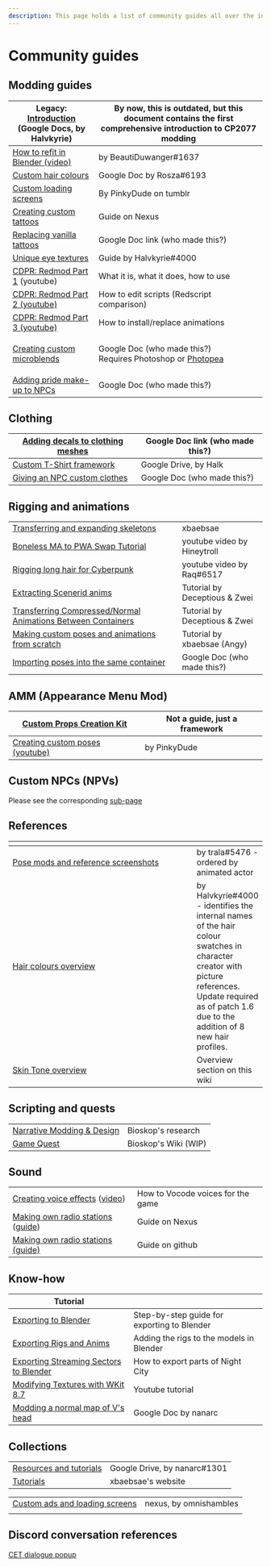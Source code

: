```yaml
---
description: This page holds a list of community guides all over the internet.
---
```


# Community guides

## Modding guides

| Legacy: [Introduction](https://docs.google.com/document/d/1pCd\_8ctcs\_ISczXkd29\_8NTJdX3PBjLvBbp3l6nMWXg/edit) (Google Docs, by **Halvkyrie**) | By now, this is outdated, but this document contains the first comprehensive introduction to CP2077 modding  |
| ----------------------------------------------------------------------------------------------------------------------------------------------- | ------------------------------------------------------------------------------------------------------------ |
| [How to refit in Blender (video)](https://youtu.be/Vo-KrnzHmQI)                                                                                 | by BeautiDuwanger#1637                                                                                       |
| [Custom hair colours](https://docs.google.com/document/d/1OYHJR1MvH0ambxWqTQTETkemY3Ko6Exknx2SaDz1Cd4/edit?usp=sharing)                         | Google Doc by Rosza#6193                                                                                     |
| [Custom loading screens](https://pinkydude.tumblr.com/post/651342448609656832/tutorial-custom-loading-screens-a-step-by-step)                   | By PinkyDude on tumblr                                                                                       |
| [Creating custom tattoos](https://www.nexusmods.com/cyberpunk2077/mods/1155/)                                                                   | Guide on Nexus                                                                                               |
| [Replacing vanilla tattoos](https://docs.google.com/document/d/18cTWSgzm0qlCnd0u4-FonRzS2hQXthgjNhjZil3wmAs/edit)                               | Google Doc link (who made this?)                                                                             |
| [Unique eye textures](https://docs.google.com/document/d/1Qm9X1RmEIOzeBR7zuFrkEp1Lj7kof8Ztq6VPyeHwseo/edit?usp=sharing)                         | Guide by Halvkyrie#4000                                                                                      |
|  [CDPR: Redmod Part 1](https://www.youtube.com/watch?v=Rcf65OvEJTo\&list=PL4dX1IHww9p3XvIEnKIP9q1eJXlIvYkd3\&index=1) (youtube)                 | What it is, what it does, how to use                                                                         |
| [CDPR: Redmod Part 2 (youtube)](https://www.youtube.com/watch?v=aq\_4U5N-CP4\&list=PL4dX1IHww9p3XvIEnKIP9q1eJXlIvYkd3\&index=2)                 | How to edit scripts (Redscript comparison)                                                                   |
| [CDPR: Redmod Part 3 (youtube)](https://www.youtube.com/watch?v=m5IL\_TRwTew\&list=PL4dX1IHww9p3XvIEnKIP9q1eJXlIvYkd3\&index=3)                 | How to install/replace animations                                                                            |
| [Creating custom microblends](https://docs.google.com/document/d/1oRjXHE08oDnaKwvgEOKxl0gZGkBADgSn2azCRwUeQLs/view)                             | <p>Google Doc (who made this?)<br>Requires Photoshop or <a href="https://www.photopea.com/">Photopea</a></p> |
| [Adding pride make-up to NPCs](https://docs.google.com/document/d/1P4x1447vbLYFb6r6HpTgrPvETMQ9wSeMfVz7\_04AGPU/edit)                           | Google Doc (who made this?)                                                                                  |

## Clothing

| [Adding decals to clothing meshes](https://docs.google.com/document/d/11P1Nt5VgDgpwGX0-uwYWjhvFxYmrlOHbEFrdQSRosk0/edit) | Google Doc link (who made this?) |
| ------------------------------------------------------------------------------------------------------------------------ | -------------------------------- |
| [Custom T-Shirt framework](https://drive.google.com/file/d/1qd1GG80ZEx2xCKLUGTXSCajGD7i94s7t/view)                       | Google Drive, by Halk            |
| [Giving an NPC custom clothes](http://localhost:5000/s/-McniwB8YOK2HnJ7SYg\_/help/troubleshooting)                       | Google Doc (who made this?)      |

## Rigging and animations

|                                                                                                                                                             |                               |
| ----------------------------------------------------------------------------------------------------------------------------------------------------------- | ----------------------------- |
| [Transferring and expanding skeletons](https://xbaebsae.jimdofree.com/tutorials/cp2077-transferring-and-expanding-skeletons-in-meshes/?preview\_sid=734631) | xbaebsae                      |
| [Boneless MA to PWA Swap Tutorial](https://youtu.be/4stpA8BuLrk)                                                                                            | youtube video by Hineytroll   |
| [Rigging long hair for Cyberpunk](https://www.youtube.com/watch?v=g09ViwsOEFQ\&t=219s)                                                                      | youtube video by Raq#6517     |
| [Extracting Scenerid anims](https://docs.google.com/document/d/1AU8PwIW23mdu6nDXD9Hj7GMN13HdyRX4sqvp9PSuHs8/edit#heading=h.v1449r1mjrx9)                    | Tutorial by Deceptious & Zwei |
| [Transferring Compressed/Normal Animations Between Containers](https://docs.google.com/document/d/196hSZvn0WZhkix8qUoArfBVNKcvKck56Rtf3ENemy\_o/edit)       | Tutorial by Deceptious & Zwei |
| [Making custom poses and animations from scratch](https://xbaebsae.jimdofree.com/cyberpunk-2077-tutorials/cp2077-custom-poses-and-animations/)              | Tutorial by xbaebsae (Angy)   |
| [Importing poses into the same container](https://docs.google.com/document/d/1e7NsVgWHH19mTNw60E3H3u7G3Rlw3dUVWzLUHGvBUwY/edit)                             | Google Doc (who made this?)   |

## AMM (Appearance Menu Mod)

| [Custom Props Creation Kit](https://www.nexusmods.com/cyberpunk2077/mods/5979) | Not a guide, just a framework |
| ------------------------------------------------------------------------------ | ----------------------------- |
| [Creating custom poses (youtube)](https://www.youtube.com/watch?v=oye4bxczKxU) | by PinkyDude                  |

## Custom NPCs (NPVs)

Please see the corresponding [sub-page](external-npvs-v-as-npc-custom-npcs.md)

## References

<table><thead><tr><th width="376"></th><th></th></tr></thead><tbody><tr><td><a href="https://docs.google.com/spreadsheets/d/1rYMbIRKFAFb0ajFk9oyE-3ic6MShWLep5HdqOa_CGIg/edit#gid=0">Pose mods and reference screenshots</a></td><td>by trala#5476 - ordered by animated actor</td></tr><tr><td><a href="https://docs.google.com/document/d/1c8Wx42HyWvGL2RSwngQ_82xoUrG_aTHvY7MUDPYGYns/edit">Hair colours overview</a></td><td>by Halvkyrie#4000 - identifies the internal names of the hair colour swatches in character creator with picture references. Update required as of patch 1.6 due to the addition of 8 new hair profiles.</td></tr><tr><td><a href="../../modding-know-how/references-lists-and-overviews/cheat-sheet-face-and-skin/">Skin Tone overview</a></td><td>Overview section on this wiki</td></tr></tbody></table>

## Scripting and quests

|                                                                                                                     |                      |
| ------------------------------------------------------------------------------------------------------------------- | -------------------- |
| [Narrative Modding & Design](https://bioskop.notion.site/CP2077-Narrative-Modding-b47f789f992248e08241da1a983912c5) | Bioskop's research   |
| [Game Quest ](https://cyberpunk-2077-quest-design.gitbook.io/cyberquest-2077-wiki/)                                 | Bioskop's Wiki (WIP) |

## Sound

|                                                                                                                                                                                             |                                   |
| ------------------------------------------------------------------------------------------------------------------------------------------------------------------------------------------- | --------------------------------- |
| [Creating voice effects](https://docs.google.com/document/d/1h\_far0MPnKtxnhuxUWLiQduqNw6dxgr2qSNB84dCkEQ/edit?usp=sharing) ([video](https://youtu.be/70cb4\_Sx7A0))                        | How to Vocode voices for the game |
| [Making own radio stations](https://www.nexusmods.com/cyberpunk2077/articles/206) ([guide](https://github.com/justarandomguyintheinternet/CP77\_radioExt#how-to-create-new-radio-stations)) | Guide on Nexus                    |
| [Making own radio stations (guide)](https://github.com/justarandomguyintheinternet/CP77\_radioExt#how-to-create-new-radio-stations)                                                         | Guide on github                   |

## Know-how

| Tutorial                                                                                                                                                       |                                             |
| -------------------------------------------------------------------------------------------------------------------------------------------------------------- | ------------------------------------------- |
| [Exporting to Blender](http://localhost:5000/s/-MP\_ozZVx2gRZUPXkd4r/modding-community/exporting-to-blender)                                                   | Step-by-step guide for exporting to Blender |
| [Exporting Rigs and Anims](https://wiki.redmodding.org/wolvenkit/guides/modding-community/exporting-to-blender/exporting-rigs-and-anims)                       | Adding the rigs to the models in Blender    |
| [Exporting Streaming Sectors to Blender](http://localhost:5000/s/-MP\_ozZVx2gRZUPXkd4r/modding-community/world-editing/exporting-streaming-sectors-to-blender) | How to export parts of Night City           |
| [Modifying Textures with WKit 8.7](https://www.youtube.com/watch?v=agqu\_w88bZs)                                                                               | Youtube tutorial                            |
| [Modding a normal map of V's head](https://docs.google.com/document/d/1sg7\_wQbQTagJG0SGcfTnxA2m3tiO-ghOHOHpmiuPv70/edit?usp=sharing)                          | Google Doc by nanarc                        |

## Collections

|                                                                                                     |                              |
| --------------------------------------------------------------------------------------------------- | ---------------------------- |
| [Resources and tutorials](https://drive.google.com/drive/folders/1WjLBVoGYsjkEBhpiwjg0iXGpAb4zeb1H) | Google Drive, by nanarc#1301 |
| [Tutorials](https://xbaebsae.jimdofree.com/tutorials/)                                              | xbaebsae's website           |

|                                                                                     |                        |
| ----------------------------------------------------------------------------------- | ---------------------- |
| [Custom ads and loading screens](https://www.nexusmods.com/cyberpunk2077/mods/6756) | nexus, by omnishambles |
|                                                                                     |                        |

## Discord conversation references

[CET dialogue popup](https://discord.com/channels/717692382849663036/807165519018459156/1024789918641311794)
